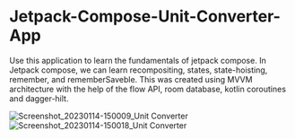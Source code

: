 # Jetpack-Compose-Unit-Converter-App

Use this application to learn the fundamentals of jetpack compose. In Jetpack compose, we can learn recompositing, states, state-hoisting, remember, and rememberSaveble. This was created using MVVM architecture with the help of the flow API, room database, kotlin coroutines and dagger-hilt.

![Screenshot_20230114-150009_Unit Converter](https://user-images.githubusercontent.com/28884625/212465844-6c17b8c4-e44d-4860-a486-caee8a8fbe0d.jpg)
![Screenshot_20230114-150018_Unit Converter](https://user-images.githubusercontent.com/28884625/212465845-4d7bda32-e6de-48ea-a8b5-cb64575a2e40.jpg)
